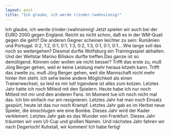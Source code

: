 ```yaml
---
layout: post
title: "Ich glaube, ich werde (rinder-)wahnsinnig!"
---
```


Ich glaube, ich werde (rinder-)wahnsinnig! Jetzt spielen wir auch bei der EURO 2000 gegen England. Reicht es nicht schon, daß es in der WM-Quali gegen die geht? Die anderen Gegner scheinen leichter zu sein: Rumänien und Portugal. 0:2, 1:2, 0:1, 0:1, 1:3, 0:2, 1:3, 0:1, 0:1, 0:1... Wie lange soll das noch so weitergehen? Diesmal durfte Wolfsburg ein Trainingsspiel abhalten. Und der Weltstar Marino Biliskov durfte treffen.Das ganze ist so demütigend. Können oder wollen sie nicht besser? Trifft das erste zu, muß Jörg Berger gehen, weil er keine Leistung mehr heraus kitzeln kann. Trifft das zweite zu, muß Jörg Berger gehen, weil die Mannschaft nicht mehr hinter ihm steht. Ich sehe keine andere Möglichkeit als einen Trainerwechsel, so leid es mir tut! Irgendwie ist alles zum kotzen. Letztes Jahr hatte ich noch Mitleid mit den Spielern. Heute habe ich nur noch Mitleid mit mir und den anderen Fans. Im Moment tue ich noch nicht mal das. Ich bin einfach nur am resignieren. Letztes Jahr hat man noch Einsatz gespürt, heute ist das nur noch Krampf. Letztes Jahr gab es im Herbst neue Spieler, die einschlugen wie eine Bombe. Dieses Jahr wird der Kader verkleinert. Letztes Jahr gab es das Wunder von Frankfurt. Dieses Jahr träumten wir vom UI-Cup und großen Namen. Und nächstes Jahr fahren wir nach Degerloch! Kuhstall, wir kommen! Ich habe fertig!
